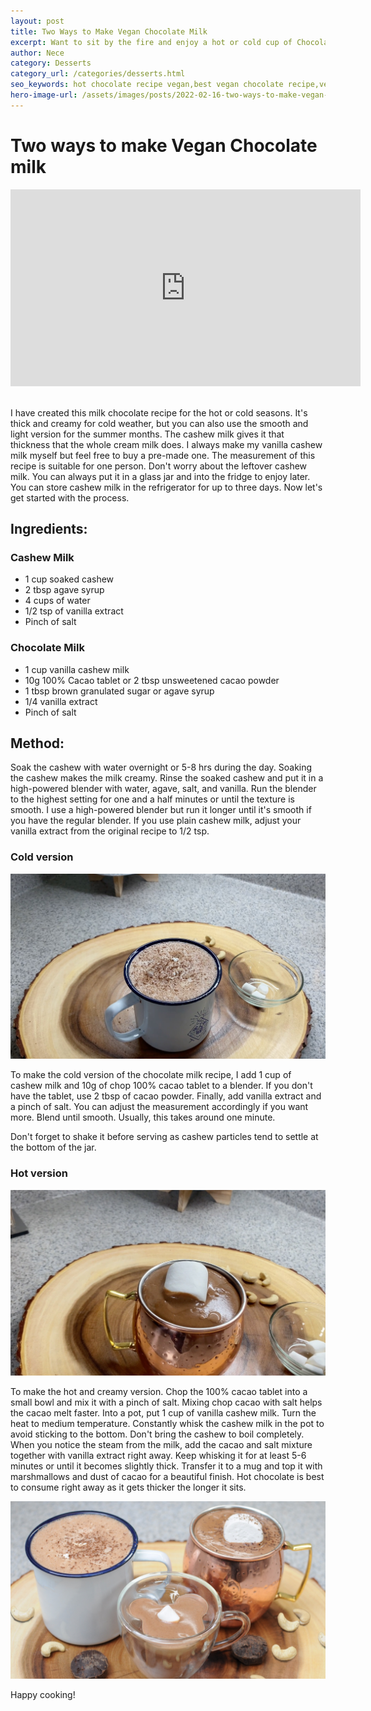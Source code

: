 ```yaml
---
layout: post
title: Two Ways to Make Vegan Chocolate Milk
excerpt: Want to sit by the fire and enjoy a hot or cold cup of Chocolate milk. Well, this recipe is for you!
author: Nece
category: Desserts
category_url: /categories/desserts.html
seo_keywords: hot chocolate recipe vegan,best vegan chocolate recipe,vegan thick hot chocolate recipe,thick hot chocolate recipe vegan,cacao hot chocolate recipe vegan,healthy hot chocolate recipe
hero-image-url: /assets/images/posts/2022-02-16-two-ways-to-make-vegan-chocolate-milk/cover.jpg
---
```


# Two ways to make Vegan Chocolate milk

<div class="videoWrapper">
  <iframe width="560" height="315" src="https://www.youtube.com/embed/2-OFU6xTY5w" title="YouTube video player" frameborder="0" allow="accelerometer; autoplay; clipboard-write; encrypted-media; gyroscope; picture-in-picture" allowfullscreen></iframe>
</div>
<br>

I have created this milk chocolate recipe for the hot or cold seasons. It's thick and creamy for cold weather, but you can also use the smooth and light version for the summer months. The cashew milk gives it that thickness that the whole cream milk does. I always make my vanilla cashew milk myself but feel free to buy a pre-made one. The measurement of this recipe is suitable for one person. Don't worry about the leftover cashew milk. You can always put it in a glass jar and into the fridge to enjoy later. You can store cashew milk in the refrigerator for up to three days. Now let's get started with the process.

## Ingredients:

### Cashew Milk

* 1 cup soaked cashew
* 2 tbsp agave syrup
* 4 cups of water
* 1/2 tsp of vanilla extract
* Pinch of salt

### Chocolate Milk

* 1 cup vanilla cashew milk
* 10g 100% Cacao tablet or 2 tbsp unsweetened cacao powder
* 1 tbsp brown granulated sugar or agave syrup
* 1/4 vanilla extract
* Pinch of salt

## Method:

Soak the cashew with water overnight or 5-8 hrs during the day. Soaking the cashew makes the milk creamy. Rinse the soaked cashew and put it in a high-powered blender with water, agave, salt, and vanilla. Run the blender to the highest setting for one and a half minutes or until the texture is smooth. I use a high-powered blender but run it longer until it's smooth if you have the regular blender. If you use plain cashew milk, adjust your vanilla extract from the original recipe to 1/2 tsp.

### Cold version

![Cold Chocolate Milk](/assets/images/posts/2022-02-16-two-ways-to-make-vegan-chocolate-milk/cold-chocolate-milk.jpg "Cold Chocolate Milk")

To make the cold version of the chocolate milk recipe, I add 1 cup of cashew milk and 10g of chop 100% cacao tablet to a blender. If you don't have the tablet, use 2 tbsp of cacao powder. Finally, add vanilla extract and a pinch of salt. You can adjust the measurement accordingly if you want more. Blend until smooth. Usually, this takes around one minute.

Don't forget to shake it before serving as cashew particles tend to settle at the bottom of the jar.

### Hot version

![Hot Chocolate Milk](/assets/images/posts/2022-02-16-two-ways-to-make-vegan-chocolate-milk/hot-chocolate-milk.jpg "Hot Chocolate Milk")

To make the hot and creamy version. Chop the 100% cacao tablet into a small bowl and mix it with a pinch of salt. Mixing chop cacao with salt helps the cacao melt faster. Into a pot, put 1 cup of vanilla cashew milk. Turn the heat to medium temperature. Constantly whisk the cashew milk in the pot to avoid sticking to the bottom. Don't bring the cashew to boil completely. When you notice the steam from the milk, add the cacao and salt mixture together with vanilla extract right away. Keep whisking it for at least 5-6 minutes or until it becomes slightly thick. Transfer it to a mug and top it with marshmallows and dust of cacao for a beautiful finish. Hot chocolate is best to consume right away as it gets thicker the longer it sits.

![Chocolate Milk](/assets/images/posts/2022-02-16-two-ways-to-make-vegan-chocolate-milk/cover.jpg "Chocolate Milk")


Happy cooking!